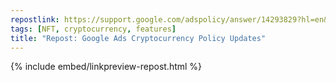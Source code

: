 ```yaml
---
repostlink: https://support.google.com/adspolicy/answer/14293829?hl=en&ref_topic=29265&sjid=14431064412786115799-US
tags: [NFT, cryptocurrency, features]
title: "Repost: Google Ads Cryptocurrency Policy Updates"
---
```


{% include embed/linkpreview-repost.html %}
